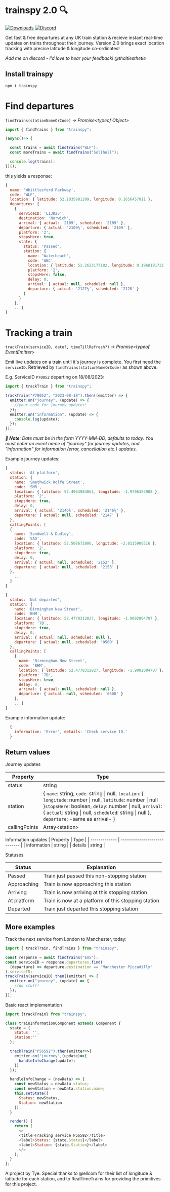 # trainspy 2.0 🔍
[![Downloads](https://img.shields.io/npm/dt/trainspy?logo=npm&style=flat-square)](https://npmjs.com/package/trainspy) [![Discord](https://img.shields.io/discord/1128724355854114848?logo=discord&logoColor=white&style=flat-square)](https://discord.gg/3bnnkvrZwc)

Get fast & free departures at any UK train station & recieve instant real-time updates on trains throughout their journey. Version 2.0 brings exact location tracking with precise latitude & longitude co-ordinates!

_Add me on discord - I'd love to hear your feedback! @thaitiesthetie_

## Install trainspy

```js
npm i trainspy
```

# Find departures

`findTrains(stationNameOrCode)` _-> Promise\<typeof Object>_

```js
import { findTrains } from "trainspy";

(async()=> {

  const trains = await findTrains("WLF");
  const moreTrains = await findTrains("Solihull");

  console.log(trains);
})();
```

this yields a response:

```js
{
  name: 'Whittlesford Parkway',
  code: 'WLF',
  location: { latitude: 52.1035981209, longitude: 0.1656457011 },
  departures: [
    {
      serviceID: 'L13825',
      destination: 'Norwich',
      arrival: { actual: '2109', scheduled: '2109' },
      departure: { actual: '2109¼', scheduled: '2109' },
      platform: '2',
      stopsHere: true,
      state: {
        status: 'Passed',
        station: {
          name: 'Waterbeach',
          code: 'WBC',
          location: { latitude: 52.2623177182, longitude: 0.1968191721 },
          platform: '2',
          stopsHere: false,
          delay: 0,
          arrival: { actual: null, scheduled: null },
          departure: { actual: '2127½', scheduled: '2128' }
        }
      }
    },
    ...]
}
```

# Tracking a train

`trackTrain(serviceID, date?, timeTillRefresh?)` _-> Promise\<typeof EventEmitter>_

Emit live updates on a train until it's journey is complete. You first need the `serviceID`. Retrieved by `findTrains(stationNameOrCode)` as shown above.

E.g. ServiceID `P70052` departing on 18/08/2023:

```js
import { trackTrain } from "trainspy";

trackTrain("P70052", "2023-08-18").then((emitter) => {
  emitter.on("journey", (update) => {
    //your code for journey updates!
  });
  emitter.on("information", (update) => {
    console.log(update);
  });
});
```

_**🌻 Note**: Date must be in the form YYYY-MM-DD, defaults to today. You must enter an event name of "journey" for journey updates, and "information" for information (error, cancellation etc.) updates._

Example journey updates:

```js
{
  status: 'At platform',
  station: {
    name: 'Smethwick Rolfe Street',
    code: 'SMR',
    location: { latitude: 52.4963984863, longitude: -1.9706383988 },
    platform: '2',
    stopsHere: true,
    delay: 0,
    arrival: { actual: '2146¾', scheduled: '2146½' },
    departure: { actual: null, scheduled: '2147' }
  },
  callingPoints: [
  {
    name: 'Sandwell & Dudley',
    code: 'SAD',
    location: { latitude: 52.508672806, longitude: -2.0115900516 },
    platform: '2',
    stopsHere: true,
    delay: 0,
    arrival: { actual: null, scheduled: '2152' },
    departure: { actual: null, scheduled: '2153' }
  },
    ...
  ]
}
```
```js
{
  status: 'Not departed',
  station: {
    name: 'Birmingham New Street',
    code: 'BHM',
    location: { latitude: 52.4778312827, longitude: -1.9002004707 },
    platform: '7B',
    stopsHere: true,
    delay: 0,
    arrival: { actual: null, scheduled: null },
    departure: { actual: null, scheduled: '0500' }
  },
  callingPoints: [
    {
      name: 'Birmingham New Street',
      code: 'BHM',
      location: { latitude: 52.4778312827, longitude: -1.9002004707 },
      platform: '7B',
      stopsHere: true,
      delay: 0,
      arrival: { actual: null, scheduled: null },
      departure: { actual: null, scheduled: '0500' }
    },
    ...]
}
```

Example information update:

```js
  {
    information: 'Error', details: 'Check service ID.'
  }
```

## Return values

Journey updates

| Property      | Type                   |
| ------------- | -----------------------|
| status        | string                 |
| station       | { `name`: string, `code`: string \| null, `location`: { `longitude`: number \| null, `latitude`: number \| null }`stopsHere`: boolean, `delay`: number \| null, `arrival`: { `actual`: string \| null, `scheduled`: string \| null }, `departure`: -same as arrival- } |
| callingPoints | Array\<station> |

Information updates
| Property | Type |
| ------------- | ---------------------------- |
| information | string |
| details | string |

Statuses

| Status      | Explanation                                         |
| ----------- | --------------------------------------------------- |
| Passed      | Train just passed this non-stopping station         |
| Approaching | Train is now approaching this station               |
| Arriving    | Train is now arriving at this stopping station      |
| At platform | Train is now at a platform of this stopping station |
| Departed    | Train just departed this stopping station           |

## More examples

Track the next service from London to Manchester, today:

```js
import { trackTrain, findTrains } from "trainspy";

const response = await findTrains("EUS");
const serviceID = response.departures.find(
  (departure) => departure.destination == "Manchester Piccadilly"
).serviceID;
trackTrain(serviceID).then((emitter) => {
  emitter.on("journey", (update) => {
    //do stuff!
  });
});
```

Basic react implementation

```js
import {trackTrain} from "trainspy";

class trainInformationComponent extends Component {
  state = {
    Status: '',
    Station:''
  };

  trackTrain("P56592").then(emitter=>{
    emitter.on("journey",(update)=>{
      handleInfoChange(update);
    })
  });

  handleInfoChange = (newData) => {
    const newStatus = newData.status;
    const newStation = newData.station.name;
    this.setState({
      Status: newStatus,
      Station: newStation
    });
  }

  render() {
    return (
      <>
      <title>Tracking service P56592</title>
      <label>Status: {state.Status}</label>
      <label>Station: {state.Station}</label>
      </>
    );
  }
};
```

A project by Tye.
Special thanks to @ellcom for their list of longitude & latitude for each station, and to RealTimeTrains for providing the primitives for this project.
